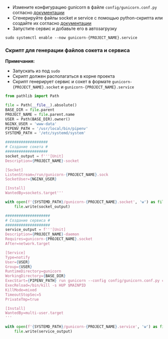 * Измените конфигурацию gunicorn в файле `config/gunicorn.conf.py` согласно [документации](https://docs.gunicorn.org/en/latest/settings.html)
* Сгенерируйте файлы socket и service с помощью python-скрипта или создайте их согласно [документации](https://docs.gunicorn.org/en/latest/deploy.html#systemd)
* Запустите сервис и добавьте его в автозагрузку
```
sudo systemctl enable --now gunicorn-{PROJECT_NAME}.service
```

### Скрипт для генерации файлов сокета и сервиса
**Примечания:**
* Запускать из под `sudo`
* Скрипт должен располагаться в корне проекта  
* Скрипт генерирует сервис и сокет в формате `gunicorn-{PROJECT_NAME}.socket` и `gunicorn-{PROJECT_NAME}.service`
```python
from pathlib import Path

file = Path(__file__).absolute()
BASE_DIR = file.parent
PROJECT_NAME = file.parent.name
USER = Path(BASE_DIR).owner()
NGINX_USER = 'www-data'
PIPENV_PATH = '/usr/local/bin/pipenv'
SYSTEMD_PATH = '/etc/systemd/system'

###################
# Создание сокета #
###################
socket_output = f'''[Unit]
Description={PROJECT_NAME}-socket

[Socket]
ListenStream=/run/gunicorn-{PROJECT_NAME}.sock
SocketUser={NGINX_USER}

[Install]
WantedBy=sockets.target'''

with open(f'{SYSTEMD_PATH}/gunicorn-{PROJECT_NAME}.socket', 'w') as file:
    file.write(socket_output)

####################
# Создание cервиса #
####################
service_output = f'''[Unit]
Description={PROJECT_NAME}-daemon
Requires=gunicorn-{PROJECT_NAME}.socket
After=network.target

[Service]
Type=notify
User={USER}
Group={USER}
RuntimeDirectory=gunicorn
WorkingDirectory={BASE_DIR}
ExecStart={PIPENV_PATH} run gunicorn --config config/gunicorn.conf.py config.wsgi
ExecReload=/bin/kill -s HUP $MAINPID
KillMode=mixed
TimeoutStopSec=5
PrivateTmp=true

[Install]
WantedBy=multi-user.target
'''

with open(f'{SYSTEMD_PATH}/gunicorn-{PROJECT_NAME}.service', 'w') as file:
    file.write(service_output)
```
